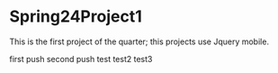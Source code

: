 # Spring24Project1
This is the first project of the quarter; this projects use Jquery mobile. 

first push
second push
test
test2
test3

